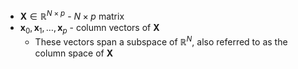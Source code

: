 - $\mathbf{X} \in \mathbb{R}^{N\times p}$ - $N\times p$ matrix
- $\mathbf{x}_0, \mathbf{x}_1, \dots, \mathbf{x}_p$ - column vectors of $\mathbf{X}$
	- These vectors span a subspace of $\mathbb{R}^N$, also referred to as the column space of $\mathbf{X}$